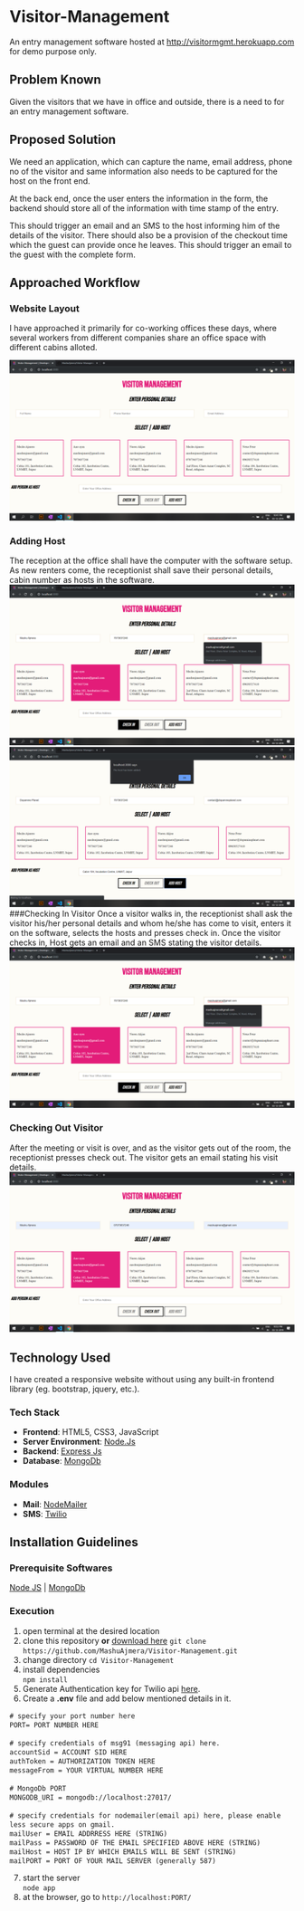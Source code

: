 # Visitor-Management

An entry management software hosted at http://visitormgmt.herokuapp.com for demo purpose only.

## Problem Known

Given the visitors that we have in office and outside, there is a need to for an entry management software.

## Proposed Solution

We need an application, which can capture the name, email address, phone no of the visitor and same information also needs to be captured for the host on the front end.

At the back end, once the user enters the information in the form, the backend should store all of the information with time stamp of the entry.

This should trigger an email and an SMS to the host informing him of the details of the visitor. There should also be a provision of the checkout time which the guest can provide once he leaves. This should trigger an email to the guest with the complete form.

## Approached Workflow

### Website Layout

I have approached it primarily for co-working offices these days, where several workers from different companies share an office space with different cabins alloted.

![Landing Page of the Website](https://github.com/MashuAjmera/Visitor-Management/blob/master/static/img/Landing%20Page.png?raw=true)

### Adding Host

The reception at the office shall have the computer with the software setup. As new renters come, the receptionist shall save their personal details, cabin number as hosts in the software.
![Add Host](https://github.com/MashuAjmera/Visitor-Management/blob/master/static/img/Checkin.png?raw=true "Checkin")
![Response of Adding Host](https://github.com/MashuAjmera/Visitor-Management/blob/master/static/img/Add%20Host%20Response.png?raw=true "Response of Adding Host")
###Checking In Visitor
Once a visitor walks in, the receptionist shall ask the visitor his/her personal details and whom he/she has come to visit, enters it on the software, selects the hosts and presses check in. Once the visitor checks in, Host gets an email and an SMS stating the visitor details.
![Checking in a New Visitor](https://github.com/MashuAjmera/Visitor-Management/blob/master/static/img/Checkin.png?raw=true "Checking in a New Visitor")

### Checking Out Visitor

After the meeting or visit is over, and as the visitor gets out of the room, the receptionist presses check out. The visitor gets an email stating his visit details.
![Checking Out](https://github.com/MashuAjmera/Visitor-Management/blob/master/static/img/Checkout.png?raw=true "Checking Out")

## Technology Used

I have created a responsive website without using any built-in frontend library (eg. bootstrap, jquery, etc.).

### Tech Stack

- **Frontend**: HTML5, CSS3, JavaScript
- **Server Environment**: [Node.Js](https://nodejs.org/)
- **Backend**: [Express Js](https://expressjs.com/)
- **Database**: [MongoDb](https://www.mongodb.com/)

### Modules

- **Mail**: [NodeMailer](https://nodemailer.com/about/)
- **SMS**: [Twilio](https://www.twilio.com/)

## Installation Guidelines

### Prerequisite Softwares

[Node JS](https://nodejs.org/en/download/) | [MongoDb](https://www.mongodb.com/download-center/community)

### Execution

1.  open terminal at the desired location
2.  clone this repository **or** [download here](https://github.com/MashuAjmera/Visitor-Management/archive/master.zip)
    `git clone https://github.com/MashuAjmera/Visitor-Management.git`
3.  change directory
    `cd Visitor-Management`
4.  install dependencies  
    `npm install`
5.  Generate Authentication key for Twilio api [here](https://www.twilio.com/try-twilio).
6.  Create a **.env** file and add below mentioned details in it.

```
# specify your port number here
PORT= PORT NUMBER HERE

# specify credentials of msg91 (messaging api) here.
accountSid = ACCOUNT SID HERE
authToken = AUTHORIZATION TOKEN HERE
messageFrom = YOUR VIRTUAL NUMBER HERE

# MongoDb PORT
MONGODB_URI = mongodb://localhost:27017/

# specify credentials for nodemailer(email api) here, please enable less secure apps on gmail.
mailUser = EMAIL ADDRRESS HERE (STRING)
mailPass = PASSWORD OF THE EMAIL SPECIFIED ABOVE HERE (STRING)
mailHost = HOST IP BY WHICH EMAILS WILL BE SENT (STRING)
mailPORT = PORT OF YOUR MAIL SERVER (generally 587)
```

7.  start the server  
    `node app`
8.  at the browser, go to `http://localhost:PORT/`
